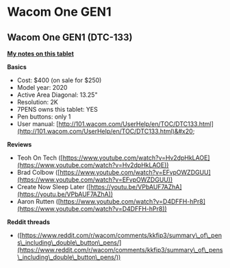 # Wacom One GEN1

## Wacom One GEN1 (DTC-133)

[**My notes on this tablet**](7p-notes-wacom-one-gen1-dtc-133.md)

**Basics**

* Cost: $400 (on sale for $250)
* Model year: 2020
* Active Area Diagonal: 13.25"
* Resolution: 2K
* 7PENS owns this tablet: YES
* Pen buttons: only 1
* User manual: [http://101.wacom.com/UserHelp/en/TOC/DTC133.html](http://101.wacom.com/UserHelp/en/TOC/DTC133.html)&#x20;

**Reviews**

* Teoh On Tech ([https://www.youtube.com/watch?v=Hv2dpHkLAOE](https://www.youtube.com/watch?v=Hv2dpHkLAOE))
* Brad Colbow ([https://www.youtube.com/watch?v=EFvpOWZDGUU](https://www.youtube.com/watch?v=EFvpOWZDGUU))
* Create Now Sleep Later ([https://youtu.be/VPbAUF7AZhA](https://youtu.be/VPbAUF7AZhA))
* Aaron Rutten ([https://www.youtube.com/watch?v=D4DFFH-hPr8](https://www.youtube.com/watch?v=D4DFFH-hPr8))

**Reddit threads**

* ([https://www.reddit.com/r/wacom/comments/kkfip3/summary\_of\_pens\_including\_double\_button\_pens/](https://www.reddit.com/r/wacom/comments/kkfip3/summary\_of\_pens\_including\_double\_button\_pens/))
